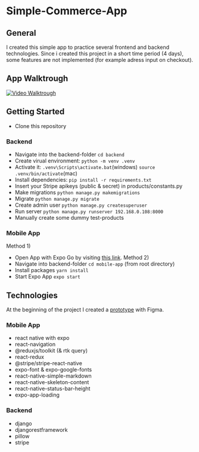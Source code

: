 # Simple-Commerce-App
## General
I created this simple app to practice several frontend and backend technologies.
Since i created this project in a short time period (4 days), some features are not implemented (for example adress input on checkout).

## App Walktrough
[![Video Walktrough](https://img.youtube.com/vi/rO790es4eQw/0.jpg)](https://www.youtube.com/watch?v=rO790es4eQw "Video Walktrough")

## Getting Started

 - Clone this repository
### Backend
 - Navigate into the backend-folder  `cd backend`
 - Create virual environment: `python -m venv .venv`
 - Activate it: `.venv\Scripts\activate.bat`(windows) `source .venv/bin/activate`(mac)
 - Install dependencies: `pip install -r requirements.txt`
 - Insert your Stripe apikeys (public & secret) in products/constants.py 
 - Make migrations `python manage.py makemigrations`
 - Migrate `python manage.py migrate`
 - Create admin user `python manage.py createsuperuser`
 - Run server `python manage.py runserver 192.168.0.108:8000`
 - Manually create some dummy test-products
### Mobile App
Method 1)
 - Open App with Expo Go by visiting [this link](https://expo.dev/@lucaso/commerce-app-simple).
Method 2)
 - Navigate into backend-folder `cd mobile-app` (from root directory)
 - Install packages `yarn install`
 - Start Expo App `expo start`
## Technologies 
At the beginning of the project I created a [prototype](https://www.figma.com/proto/ZlUiKpqc9QEGkfKz4WWI5d/Commerce-App?node-id=0%3A1&scaling=scale-down&page-id=0%3A1&starting-point-node-id=3%3A20) with Figma.

 ### Mobile App
 - react native with expo
 - react-navigation
 - @reduxjs/toolkit (& rtk query)
 - react-redux
 - @stripe/stripe-react-native
 - expo-font & expo-google-fonts
 - react-native-simple-markdown
 - react-native-skeleton-content
 - react-native-status-bar-height
 - expo-app-loading
### Backend
 - django
 - djangorestframework
 - pillow 
 - stripe
